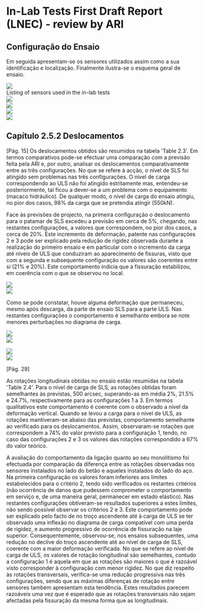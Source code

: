 # In-Lab Tests First Draft Report (LNEC) - review by ARI

## Configuração do Ensaio

Em seguida apresentam-se os sensores utilizados assim como a sua identificação e localização.
Finalmente ilustra-se o esquema geral de ensaio.

<img class='img-00' src='./reviews/Table21_sensor_identification.png'></br>Listing of sensors used in the in-lab tests</img></br>
<img class='img-00' src='./reviews/Fig213-InstrumentationPlan-rightface.png'></img></br>
<img class='img-00' src='./reviews/Fig214-InstrumentationPlan-leftface.png'></img></br>
<img class='img-00' src='./reviews/Fig215-InstrumentationPlan-bottomface.png'></img></br>
<img class='img-00' src='./reviews/Fig216-GeneralArrangement.png'></img></br>

## Capítulo 2.5.2 Deslocamentos

[Pág. 15]
Os deslocamentos obtidos são resumidos na tabela 'Table 2.3'.
Em termos comparativos pode-se efectuar uma comparação com a previsão feita pela ARI e, por outro, analisar os deslocamentos comparativamente entre as três configurações.
No que se refere à acção, o nível de SLS foi atingido sem problemas nas três configurações. O nível de carga correspondendo ao ULS não foi atingido estritamente mas, entendeu-se posteriormente, tal ficou a dever-se a um problema com o equipamento (macaco hidráulico). De qualquer modo, o nível de carga do ensaio atingiu, no pior dos casos, 98% da carga que se pretendia atingir (550kN).

Face às previsões de projecto, na primeira configuração o deslocamento para o patamar de SLS excedeu a previsão em cerca de 5%, chegando, nas restantes configurações, a valores que correspondem, no pior dos casos, a cerca de 20%. Este incremento de deformação, patente nas configurações 2 e 3 pode ser explicado pela redução de rigidez observada durante a realização do primeiro ensaio e em particular com o incremento da carga até níveis de ULS que conduziram ao aparecimento de fissuras, visto que com a segunda e subsequente configuração os valores são coerentes entre si (21% e 20%). Este comportamento indicia que a fissuração estabilizou, em coerência com o que se observou no local.

<img class='img-00' src='./reviews/Fig221-SLS-PC1-DispV.png'></img></br>
<img class='img-00' src='./reviews/Fig222-ULS-PC1-DispV.png'></img></br>

Como se pode constatar, houve alguma deformação que permaneceu, mesmo após descarga, da parte de ensaio SLS para a parte ULS.
Nas restantes configurações o comportamento é semelhante embora se note menores perturbações no diagrama de carga. 

<img class='img-00' src='./reviews/Fig223-SLS-PC2-DispV.png'></img></br>
<img class='img-00' src='./reviews/Fig224-ULS-PC2-DispV.png'></img></br>

<img class='img-00' src='./reviews/Fig225-SLS-PC3-DispV.png'></img></br>
<img class='img-00' src='./reviews/Fig226-ULS-PC3-DispV.png'></img></br>


[Pág. 29]

As rotações longitudinais obtidas no ensaio estão resumidas na tabela 'Table 2.4'.
Para o nível de carga de SLS, as rotações obtidas foram semelhantes às previstas, 500 arcsec, superando-as em média 2%, 21.5% e 24.7%, respectivamente para as configurações 1 a 3.
Em termos qualitativos este comportamento é coerente com o observado a nível da deformação vertical. Quando se levou a carga para o nível de ULS, as rotações mantiveram-se abaixo das previstas, comportamento semelhante ao verificado para os deslocamentos. Assim, observaram-se rotações que correspondem a 74% do valor previsto para a configuração 1, tendo, no caso das configurações 2 e 3 os valores das rotações correspondido a 67% do valor teórico.

A avaliação do comportamento da ligação quanto ao seu monolitismo foi efectuada por comparação da diferença entre as rotações observadas nos sensores instalados no lado do betão e aqueles instalados do lado do aço. 
Na primeira configuração os valores foram inferiores aos limites estabelecidos para o critério 2, tendo sido verificados os restantes critérios (não ocorrência de danos que pudessem comprometer o comportamento em serviço e, de uma maneira geral, permanecer em estado elástico). Nas restantes configurações obtiveram-se resultados superiores a estes limites, não sendo possível observar os critérios 2 e 3. Este comportamento pode ser explicado pelo facto de no troço ascendente até à carga de ULS se ter observado uma inflexão no diagrama de carga compatível com uma perda de rigidez, e aumento progressivo de ocorrência de fissuração na laje superior. Consequentemente, observou-se, nos ensaios subsequentes, uma redução no declive do troço ascendente até ao nível de carga de SLS, coerente com a maior deformação verificada. No que se refere ao nível de carga de ULS, os valores de rotação longitudinal são semelhantes, contudo a configuração 1 é aquela em que as rotações são maiores o que é razoável visto corresponder à configuração com menor rigidez.
No que diz respeito às rotações transversais, verifica-se uma redução progressiva nas três configurações, sendo que as máximas diferenças de rotação entre sensores também apresentam esta tendência. Estes resultados parecem razoáveis uma vez que é esperado que as rotações transversais não sejam afectadas pela fissuração da mesma forma que as longitudinais.
 


